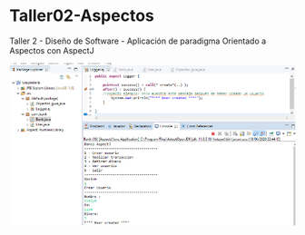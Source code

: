 # Taller02-Aspectos
Taller 2 - Diseño de Software - Aplicación de paradigma Orientado a Aspectos con AspectJ
 
![Captura](https://github.com/BlackSnake-T5/Taller02-Aspectos/blob/master/Captura%20ejemplo.PNG)

